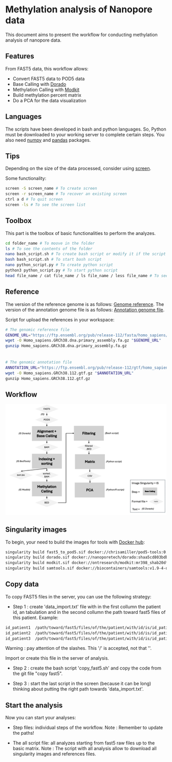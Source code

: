 # Methylation analysis of Nanopore data
This document aims to present the workflow for conducting methylation analysis of nanopore data.

## Features
From FAST5 data, this workflow allows: 

* Convert FAST5 data to POD5 data 
* Base Calling with [Dorado](https://github.com/nanoporetech/dorado?tab=readme-ov-file#features)
* Methylation Calling with [Modkit](https://github.com/nanoporetech/modkit)
* Build methylation percent matrix
* Do a PCA for the data visualization

## Languages
The scripts have been developed in bash and python languages.
So, Python must be downloaded to your working server to complete certain steps. You also need [numpy](https://numpy.org) and [pandas](https://numpy.org) packages.

## Tips 
Depending on the size of the data processed, consider using [screen](https://doc.ubuntu-fr.org/screen).

Some functionality:
```bash
screen -S screen_name # To create screen 
screen -r screen_name # To recover an existing screen
ctrl a d # To quit screen 
screen -ls # To see the screen list
```

## Toolbox
This part is the toolbox of basic functionalities to perform the analyzes. 

```bash
cd folder_name # To moove in the folder 
ls # To see the contents of the folder
nano bash_script.sh # To create bash script or modify it if the script exists 
bash bash_script.sh # To start bash script
nano python_script.py # To create python script
python3 python_script.py # To start python script
head file_name / cat file_name / ls file_name / less file_name # To see the file 
```

## Reference
The version of the reference genome is as follows: [Genome reference](https://ftp.ensembl.org/pub/release-112/fasta/homo_sapiens/dna/Homo_sapiens.GRCh38.dna.alt.fa.gz).
The version of the annotation genome file is as follows: [Annotation genome file](https://ftp.ensembl.org/pub/release-112/gtf/homo_sapiens/Homo_sapiens.GRCh38.112.gtf.gz).

Script for upload the references in your workspace: 
```bash
# The genomic reference file
GENOME_URL="https://ftp.ensembl.org/pub/release-112/fasta/homo_sapiens/dna/Homo_sapiens.GRCh38.dna.alt.fa.gz"
wget -O Homo_sapiens.GRCh38.dna.primary_assembly.fa.gz "$GENOME_URL"
gunzip Homo_sapiens.GRCh38.dna.primary_assembly.fa.gz


# The genomic annotation file
ANNOTATION_URL="https://ftp.ensembl.org/pub/release-112/gtf/homo_sapiens/Homo_sapiens.GRCh38.112.gtf.gz"
wget -O Homo_sapiens.GRCh38.112.gtf.gz "$ANNOTATION_URL"
gunzip Homo_sapiens.GRCh38.112.gtf.gz
```

## Workflow
<img src="workflow.png" alt="workflow" width="800"/>

## Singularity images 
To begin, your need to build the images for tools with [Docker hub](https://hub.docker.com):

```bash
singularity build fast5_to_pod5.sif docker://chrisamiller/pod5-tools:0.2.4 # Convert FAST5 to POD5
singularity build dorado.sif docker://nanoporetech/dorado:shaa5cd803bdb5f3cac5c612e47ea6391b882861b8b # Dorado 
singularity build modkit.sif docker://ontresearch/modkit:mr398_shab20df82474168dd15e8ace78ff38b8bcb8b7b6fb # Modkit
singularity build samtools.sif docker://biocontainers/samtools:v1.9-4-deb_cv1 # Samtools
```
## Copy data
To copy FAST5 files in the server, you can use the following strategy: 

* Step 1 : create 'data_import.txt' file with in the first collumn the patient id, an tabulation and in the second collumn the path toward fast5 files of this patient.
Example:
```txt
id_patient1  /path/toward/fast5/files/of/the/patient/with/id/is/id_patient1
id_patient2  /path/toward/fast5/files/of/the/patient/with/id/is/id_patient2
id_patient3  /path/toward/fast5/files/of/the/patient/with/id/is/id_patient3
```
Warning : pay attention of the slashes. This '/' is accepted, not that '\'.

Import or create this file in the server of analysis.

* Step 2 : create the bash script 'copy_fast5.sh' and copy the code from the git file "copy fast5".
  
* Step 3 : start the last script in the screen (because it can be long) thinking about putting the right path towards 'data_import.txt'.

## Start the analysis
Now you can start your analyses:

* Step files: individual steps of the workflow.
Note : Remember to update the paths!

* The all script file: all analyzes starting from fast5 raw files up to the basic matrix.
Note : The script with all analysis allow to download all singularity images and references files.







